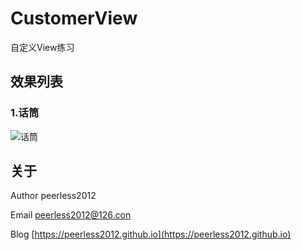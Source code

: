 # CustomerView
自定义View练习

## 效果列表

### 1.话筒
![话筒](https://raw.githubusercontent.com/peerless2012/CustomerView/master/ScreenShots/voice.gif)



## 关于
Author peerless2012

Email  [peerless2012@126.con](mailto:peerless2012@126.con)

Blog   [https://peerless2012.github.io](https://peerless2012.github.io)
